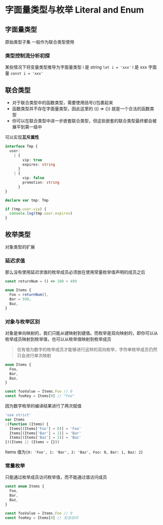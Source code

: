 # 字面量类型与枚举 Literal and Enum

## 字面量类型

原始类型子集
一般作为联合类型使用

### 类型控制流分析初探

某些情况下将变量类型推导为字面量类型
i 是 string
`let i = 'xxx'`
i 是 xxx 字面量
`const i = 'xxx'`

## 联合类型

- 对于联合类型中的函数类型，需要使用括号()包裹起来
- 函数类型并不存在字面量类型，因此这里的 (() => {}) 就是一个合法的函数类型
- 你可以在联合类型中进一步嵌套联合类型，但这些嵌套的联合类型最终都会被展平到第一级中

可以实现**互斥属性**

```ts
interface Tmp {
  user:
    | {
        vip: true
        expires: string
      }
    | {
        vip: false
        promotion: string
      }
}

declare var tmp: Tmp

if (tmp.user.vip) {
  console.log(tmp.user.expires)
}
```

## 枚举类型

对象类型的扩展

### 延迟求值

那么没有使用延迟求值的枚举成员必须放在使用常量枚举值声明的成员之后

```ts
const returnNum = () => 100 + 499

enum Items {
  Foo = returnNum(),
  Bar = 599,
  Baz,
}
```

### 对象与枚举区别

对象是单向映射的，我们只能从键映射到键值。而枚举是双向映射的，即你可以从枚举成员映射到枚举值，也可以从枚举值映射到枚举成员

> 仅有值为数字的枚举成员才能够进行这样的双向枚举，字符串枚举成员仍然只会进行单次映射

```ts
enum Items {
  Foo,
  Bar,
  Baz,
}

const fooValue = Items.Foo // 0
const fooKey = Items[0] // "Foo"
```

因为数字枚举的编译结果进行了两次赋值

```ts
'use strict'
var Items
;(function (Items) {
  Items[(Items['Foo'] = 0)] = 'Foo'
  Items[(Items['Bar'] = 1)] = 'Bar'
  Items[(Items['Baz'] = 2)] = 'Baz'
})(Items || (Items = {}))
```

Items 值为`{0: 'Foo', 1: 'Bar', 2: 'Baz', Foo: 0, Bar: 1, Baz: 2}`

### 常量枚举

只能通过枚举成员访问枚举值，而不能通过值访问成员

```ts
const enum Items {
  Foo,
  Bar,
  Baz,
}

const fooValue = Items.Foo // 0
const fooKey = Items[0] // 无法访问
```
